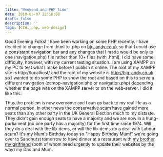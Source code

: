 ```yaml
---
title: 'Weekend and PHP time'
date: 2010-05-07 22:16:08
draft: false
description: ''
tags: [CIW, php, web-design]
---
```


Good Evening Folks! I have been working on some PHP recently. I have decided to change from .html to .php on [big-andy.co.uk](http://www.big-andy.co.uk/ "big andy website") so that I could use a consistant navigation bar and any changes that I made would be only to one (navigation.php) file rather than 10+ files (with .html). I did have some difficulty, however, with my current testing situation. I am using XAMPP on my PC to test what I make before I publish it online. The root of my XAMPP site is http://localhost/ and the root of my website is http://big-andy.co.uk so I wanted to do some PHP to show the root and based on this to serve a different navigation (xampp-navigation.php or navigation.php) depending whether the page was on the XAMPP server or on the web-server. I did it like this:

<?php
if ($\_SERVER\["SERVER\_NAME"\] == "localhost"){ include'../php/xampp-navigation.php';} else {include'../php/navigation.php';}
?>

Thus the problem is now overcome and I can go back to my real life as a normal person. In other news the conservative scum have gained more seats than any other party in the UK General Election much to my distaste. They didn't gain enough seats to have a majority and we are now in a hung-parliament (no one party has a majority) for the first time since 1974. Will they do a deal with the lib-dems, or will the lib-dems do a deal with Labour scum? It's my Mum's Birthday today so "Happy Birthday Mum!" we're going over to Sandhurst tomorrow to have dinner at a restaurant with [my brother](http://www.rob-hudson.com/ "rob-hudson.com"), [my girlfriend](http://www.marionmouttou.co.uk "marionmouttou.co.uk") (both of whom need urgently to update their websites by the way) my Dad and Mum.